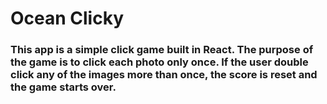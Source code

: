 <h1>Ocean Clicky</h1>
<h3> This app is a simple click game built in React. The purpose of the game is to click each photo only once. If the user double click any of the images more than once, the score is reset and the game starts over.</h3>
